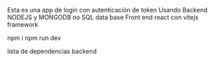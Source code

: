 Esta es una app de login con autenticación de token 
Usando Backend NODEJS y MONGODB no SQL data base
Front end react con vitejs framework

npm i 
npm run dev

lista de dependencias backend 